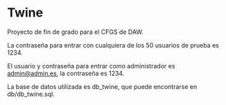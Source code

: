 # Twine
Proyecto de fin de grado para el CFGS de DAW.

La contraseña para entrar con cualquiera de los 50 usuarios de prueba es 1234.

El usuario y contraseña para entrar como administrador es admin@admin.es, la contraseña es 1234.

La base de datos utilizada es db_twine, que puede encontrarse en db/db_twine.sql.

